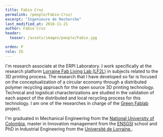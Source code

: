 ```yaml
---
title: Fabio Cruz
permalink: /people/Fabio-Cruz/
excerpt: "Ingenieure de Recherche"
last_modified_at: 2018-11-21
author: Fabio Cruz
header:
  teaser: /assets/images/people/Fabio.jpg

orden: P
role: IG
---
```



I'm research associate at the ERPI Laboratory.
I work specifically at the research platform [Lorraine Fab Living Lab (LF2L)](http://lf2l.fr/) in subjects related to the 3D printing process.
The research that I have developed so far is focused on the conceptualization of a circular economy through a distributed polymer recycling approach for the open source 3D printing technology.
Technical and logistical characterizations are studied in the validation of each aspect of the distributed and local recycling process for this technology.
I am one of the researches in charge of the [Green Fablab](/projects/green-fablab/) project.

I'm graduated in Mechanical Engineering from the  [National University of Colombia](http://unal.edu.co/), master in Innovation management from the [ENSGSI](https://www.ensgsi.univ-lorraine.fr/) school and PhD in Industrial Engineering from the [Université de Lorraine.](https://www.univ-lorraine.fr/). 






